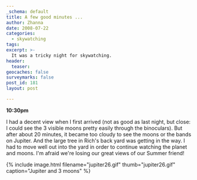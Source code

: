 ```yaml
---
_schema: default
title: A few good minutes ...
author: Zhanna
date: 2008-07-22
categories:
  - skywatching  
tags:
excerpt: >- 
  It was a tricky night for skywatching.
header:
  teaser:
geocaches: false
surveymarks: false
post_id: 181
layout: post

---
```


**10:30pm**

I had a decent view when I first arrived (not as good as last night, but close: I could see the 3 visible moons pretty easily through the binoculars).  But after about 20 minutes, it became too cloudy to see the moons or the bands on Jupiter.  And the large tree in Rich's back yard was getting in the way.  I had to move well out into the yard in order to continue watching the planet and moons.  I'm afraid we're losing our great views of our Summer friend!

{% include image.html filename="jupiter26.gif" thumb="jupiter26.gif" caption="Jupiter and 3 moons" %}
